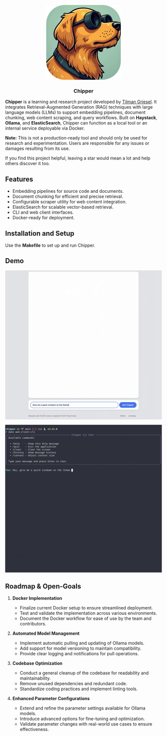 <p align="center"><img src="https://raw.githubusercontent.com/TilmanGriesel/chipper/refs/heads/main/docs/public/assets/chipper_logo.png" width="240" alt="Logo Chipper RAG Util"/></p>
<h3 align="center">Chipper</h3>

**Chipper** is a learning and research project developed by [Tilman Griesel](https://linktr.ee/griesel). It integrates
Retrieval-Augmented Generation (RAG) techniques with large language models (LLMs) to support embedding pipelines,
document chunking, web content scraping, and query workflows. Built on **Haystack**, **Ollama**, and **ElasticSearch**,
Chipper can function as a local tool or an internal service deployable via Docker.

**Note:** This is not a production-ready tool and should only be used for research and experimentation. Users are
responsible for any issues or damages resulting from its use.

If you find this project helpful, leaving a star would mean a lot and help others discover it too.

## Features

- Embedding pipelines for source code and documents.
- Document chunking for efficient and precise retrieval.
- Configurable scraper utility for web content integration.
- ElasticSearch for scalable vector-based retrieval.
- CLI and web client interfaces.
- Docker-ready for deployment.

## Installation and Setup

Use the **Makefile** to set up and run Chipper.

## Demo

<p align="center"><img src="https://raw.githubusercontent.com/TilmanGriesel/chipper/refs/heads/main/docs/public/assets/demo_01.gif"alt="Chipper RAG Util Demo Web"/></p>
<p align="center"><img src="https://raw.githubusercontent.com/TilmanGriesel/chipper/refs/heads/main/docs/public/assets/demo_02.gif"alt="Chipper RAG Util Demo CLI"/></p>

## Roadmap & Open-Goals

1. **Docker Implementation**

    - Finalize current Docker setup to ensure streamlined deployment.
    - Test and validate the implementation across various environments.
    - Document the Docker workflow for ease of use by the team and contributors.

2. **Automated Model Management**

    - Implement automatic pulling and updating of Ollama models.
    - Add support for model versioning to maintain compatibility.
    - Provide clear logging and notifications for pull operations.

3. **Codebase Optimization**

    - Conduct a general cleanup of the codebase for readability and maintainability.
    - Remove unused dependencies and redundant code.
    - Standardize coding practices and implement linting tools.

4. **Enhanced Parameter Configurations**
    - Extend and refine the parameter settings available for Ollama models.
    - Introduce advanced options for fine-tuning and optimization.
    - Validate parameter changes with real-world use cases to ensure effectiveness.
